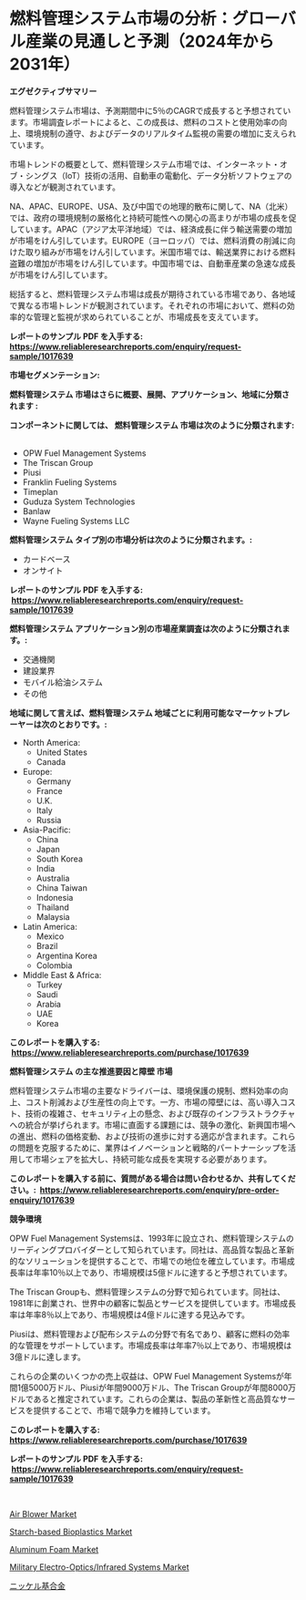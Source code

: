 <p><h1>燃料管理システム市場の分析：グローバル産業の見通しと予測（2024年から2031年）</h1></p><p><strong>エグゼクティブサマリー</strong></p>
<p><p>燃料管理システム市場は、予測期間中に5％のCAGRで成長すると予想されています。市場調査レポートによると、この成長は、燃料のコストと使用効率の向上、環境規制の遵守、およびデータのリアルタイム監視の需要の増加に支えられています。</p><p>市場トレンドの概要として、燃料管理システム市場では、インターネット・オブ・シングス（IoT）技術の活用、自動車の電動化、データ分析ソフトウェアの導入などが観測されています。</p><p>NA、APAC、EUROPE、USA、及び中国での地理的散布に関して、NA（北米）では、政府の環境規制の厳格化と持続可能性への関心の高まりが市場の成長を促しています。APAC（アジア太平洋地域）では、経済成長に伴う輸送需要の増加が市場をけん引しています。EUROPE（ヨーロッパ）では、燃料消費の削減に向けた取り組みが市場をけん引しています。米国市場では、輸送業界における燃料盗難の増加が市場をけん引しています。中国市場では、自動車産業の急速な成長が市場をけん引しています。</p><p>総括すると、燃料管理システム市場は成長が期待されている市場であり、各地域で異なる市場トレンドが観測されています。それぞれの市場において、燃料の効率的な管理と監視が求められていることが、市場成長を支えています。</p></p>
<p><strong>レポートのサンプル PDF を入手する: <a href="https://www.reliableresearchreports.com/enquiry/request-sample/1017639">https://www.reliableresearchreports.com/enquiry/request-sample/1017639</a></strong></p>
<p><strong>市場セグメンテーション:</strong></p>
<p><strong> 燃料管理システム 市場はさらに概要、展開、アプリケーション、地域に分類されます :</strong></p>
<p><strong>コンポーネントに関しては、 燃料管理システム 市場は次のように分類されます: &nbsp;</strong></p>
<p><ul><li>OPW Fuel Management Systems</li><li>The Triscan Group</li><li>Piusi</li><li>Franklin Fueling Systems</li><li>Timeplan</li><li>Guduza System Technologies</li><li>Banlaw</li><li>Wayne Fueling Systems LLC</li></ul></p>
<p><strong> 燃料管理システム タイプ別の市場分析は次のように分類されます。:</strong></p>
<p><ul><li>カードベース</li><li>オンサイト</li></ul></p>
<p><strong>レポートのサンプル PDF を入手する: &nbsp;<a href="https://www.reliableresearchreports.com/enquiry/request-sample/1017639">https://www.reliableresearchreports.com/enquiry/request-sample/1017639</a></strong></p>
<p><strong> 燃料管理システム アプリケーション別の市場産業調査は次のように分類されます。:</strong></p>
<p><ul><li>交通機関</li><li>建設業界</li><li>モバイル給油システム</li><li>その他</li></ul></p>
<p><strong>地域に関して言えば、燃料管理システム 地域ごとに利用可能なマーケットプレーヤーは次のとおりです。:</strong></p>
<p><ul>
    <li>
        North America:
        <ul>
            <li>United States</li>
            <li>Canada</li>
        </ul>
    </li>
    <li>
        Europe:
        <ul>
            <li>Germany</li>
            <li>France</li>
            <li>U.K.</li>
            <li>Italy</li>
            <li>Russia</li>
        </ul>
    </li>
    <li>
        Asia-Pacific:
        <ul>
            <li>China</li>
            <li>Japan</li>
            <li>South Korea</li>
            <li>India</li>
            <li>Australia</li>
            <li>China Taiwan</li>
            <li>Indonesia</li>
            <li>Thailand</li>
            <li>Malaysia</li>
        </ul>
    </li>
    <li>
        Latin America:
        <ul>
            <li>Mexico</li>
            <li>Brazil</li>
            <li>Argentina Korea</li>
            <li>Colombia</li>
        </ul>
    </li>
    <li>
        Middle East & Africa:
        <ul>
            <li>Turkey</li>
            <li>Saudi</li>
            <li>Arabia</li>
            <li>UAE</li>
            <li>Korea</li>
        </ul>
    </li>
    </ul></p>
<p><strong>このレポートを購入する: &nbsp;<a href="https://www.reliableresearchreports.com/purchase/1017639">https://www.reliableresearchreports.com/purchase/1017639</a></strong></p>
<p><strong>燃料管理システム の主な推進要因と障壁 市場</strong></p>
<p><p>燃料管理システム市場の主要なドライバーは、環境保護の規制、燃料効率の向上、コスト削減および生産性の向上です。一方、市場の障壁には、高い導入コスト、技術の複雑さ、セキュリティ上の懸念、および既存のインフラストラクチャへの統合が挙げられます。市場に直面する課題には、競争の激化、新興国市場への進出、燃料の価格変動、および技術の進歩に対する適応が含まれます。これらの問題を克服するために、業界はイノベーションと戦略的パートナーシップを活用して市場シェアを拡大し、持続可能な成長を実現する必要があります。</p></p>
<p><strong>このレポートを購入する前に、質問がある場合は問い合わせるか、共有してください。:&nbsp; <a href="https://www.reliableresearchreports.com/enquiry/pre-order-enquiry/1017639">https://www.reliableresearchreports.com/enquiry/pre-order-enquiry/1017639</a></strong></p>
<p><strong>競争環境</strong></p>
<p><p>OPW Fuel Management Systemsは、1993年に設立され、燃料管理システムのリーディングプロバイダーとして知られています。同社は、高品質な製品と革新的なソリューションを提供することで、市場での地位を確立しています。市場成長率は年率10％以上であり、市場規模は5億ドルに達すると予想されています。</p><p>The Triscan Groupも、燃料管理システムの分野で知られています。同社は、1981年に創業され、世界中の顧客に製品とサービスを提供しています。市場成長率は年率8％以上であり、市場規模は4億ドルに達する見込みです。</p><p>Piusiは、燃料管理および配布システムの分野で有名であり、顧客に燃料の効率的な管理をサポートしています。市場成長率は年率7％以上であり、市場規模は3億ドルに達します。</p><p>これらの企業のいくつかの売上収益は、OPW Fuel Management Systemsが年間1億5000万ドル、Piusiが年間9000万ドル、The Triscan Groupが年間8000万ドルであると推定されています。これらの企業は、製品の革新性と高品質なサービスを提供することで、市場で競争力を維持しています。</p></p>
<p><strong>このレポートを購入する: &nbsp; <a href="https://www.reliableresearchreports.com/purchase/1017639">https://www.reliableresearchreports.com/purchase/1017639</a></strong></p>
<p><strong>レポートのサンプル PDF を入手する: &nbsp;<a href="https://www.reliableresearchreports.com/enquiry/request-sample/1017639">https://www.reliableresearchreports.com/enquiry/request-sample/1017639</a></strong><strong></strong></p>
<p>&nbsp;</p>
<p><p><a href="https://issuu.com/reportprime-2/docs/air-blower-market-size-2030.pptx">Air Blower Market</a></p><p><a href="https://view.publitas.com/reportprime-1/starch-based-bioplastics-market-furnish-information-about-market-size-market-share-market-dynamics-and-projections-spanning-from-2023-to-2030/">Starch-based Bioplastics Market</a></p><p><a href="https://github.com/RickHolmes3/Market-Research-Report-List-3/blob/main/aluminum-foam-market.md">Aluminum Foam Market</a></p><p><a href="https://boundless-drawbridge-702.notion.site/Military-Electro-Optics-Infrared-Systems-Market-Size-Evaluating-its-Market-Trends-Growth-and-Proj-94d74b66b4204bceab2bd8e1384bf945">Military Electro-Optics/Infrared Systems Market</a></p><p><a href="https://github.com/cnnriuez22368/Market-Research-Report-List-1/blob/main/8481653189946.md">ニッケル基合金</a></p></p>